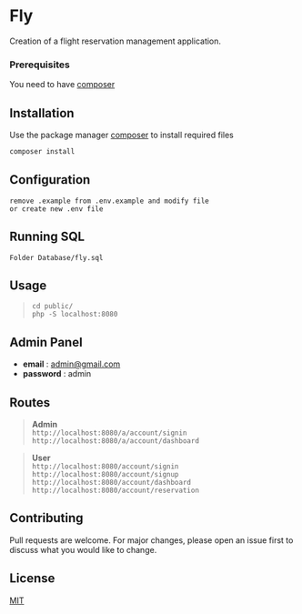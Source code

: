 # Fly

Creation of a flight reservation management application.

### Prerequisites

You need to have [composer](https://getcomposer.org/)

## Installation

Use the package manager [composer](https://getcomposer.org/) to install required files

```bash
composer install
```
## Configuration
```
remove .example from .env.example and modify file
or create new .env file
```

## Running SQL

```
Folder Database/fly.sql
```

## Usage

> `cd public/`  
>  `php -S localhost:8080`

## Admin Panel
 
* **email** : admin@gmail.com
* **password** : admin

## Routes 

>**Admin**   
`http://localhost:8080/a/account/signin`  
`http://localhost:8080/a/account/dashboard`  

>**User**  
`http://localhost:8080/account/signin`  
`http://localhost:8080/account/signup`  
`http://localhost:8080/account/dashboard`  
`http://localhost:8080/account/reservation`

## Contributing
Pull requests are welcome. For major changes, please open an issue first to discuss what you would like to change.

## License
[MIT](https://choosealicense.com/licenses/mit/)